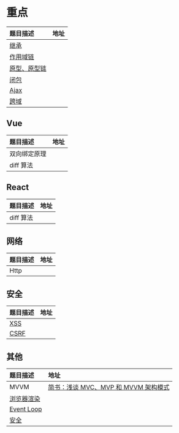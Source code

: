 # 重点

| 题目描述 | 地址 |
| :--- | :--- |
| [继承](/base/javascript/extends.md) |  |
| [作用域链](//base/javascript/scopeChain.md) |  |
| [原型、原型链](//base/javascript/prototype.md) |  |
| [闭包](/base/javascript/bi-bao.md) |  |
| [Ajax](//base/javascript/ajax.md) |  |
| [跨域](//base/javascript/ajax.md) |  |

## Vue

| 题目描述 | 地址 |
| :--- | :--- |
| 双向绑定原理 |  |
| diff 算法 |  |

## React

| 题目描述 | 地址 |
| :--- | :--- |
| diff 算法 |  |

## 网络

| 题目描述 | 地址 |
| :--- | :--- |
| Http |  |

## 安全

| 题目描述 | 地址 |
| :--- | :--- |
| [XSS](/base/security/xss.md) |  |
| [CSRF](/base/security/csrf.md) |  |

## 其他

| 题目描述 | 地址 |
| :--- | :--- |
| MVVM | [简书：浅谈 MVC、MVP 和 MVVM 架构模式](https://www.jianshu.com/p/ebd2c5914d20) |
| [浏览器渲染](//base/browser/xuan-ran-guo-cheng.md) |  |
| [Event Loop](//base/javascript/eventLoop.md) |  |
| [安全](//base/security/README.md) |  |



